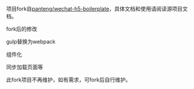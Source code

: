 项目fork自[panteng/wechat-h5-boilerplate](https://github.com/panteng/wechat-h5-boilerplate)，具体文档和使用请阅读源项目文档。

fork后的修改

gulp替换为webpack

组件化

同步加载页面等



此fork项目不再维护，如有需求，可fork后自行维护。
